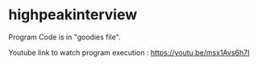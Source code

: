# highpeakinterview

Program Code is in "goodies file".    


Youtube link to watch program execution : https://youtu.be/msx1Avs6h7I
